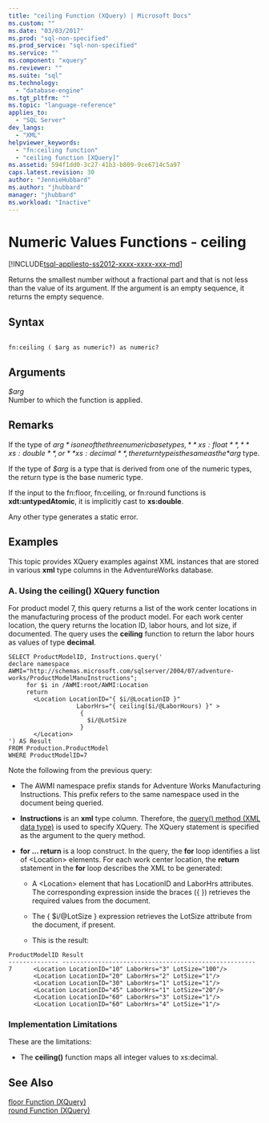 ```yaml
---
title: "ceiling Function (XQuery) | Microsoft Docs"
ms.custom: ""
ms.date: "03/03/2017"
ms.prod: "sql-non-specified"
ms.prod_service: "sql-non-specified"
ms.service: ""
ms.component: "xquery"
ms.reviewer: ""
ms.suite: "sql"
ms.technology: 
  - "database-engine"
ms.tgt_pltfrm: ""
ms.topic: "language-reference"
applies_to: 
  - "SQL Server"
dev_langs: 
  - "XML"
helpviewer_keywords: 
  - "fn:ceiling function"
  - "ceiling function [XQuery]"
ms.assetid: 594f1dd0-3c27-41b3-b809-9ce6714c5a97
caps.latest.revision: 30
author: "JennieHubbard"
ms.author: "jhubbard"
manager: "jhubbard"
ms.workload: "Inactive"
---
```

# Numeric Values Functions - ceiling 
[!INCLUDE[tsql-appliesto-ss2012-xxxx-xxxx-xxx-md](../includes/tsql-appliesto-ss2012-xxxx-xxxx-xxx-md.md)]

  Returns the smallest number without a fractional part and that is not less than the value of its argument. If the argument is an empty sequence, it returns the empty sequence.  
  
## Syntax  
  
```  
  
fn:ceiling ( $arg as numeric?) as numeric?  
```  
  
## Arguments  
 *$arg*  
 Number to which the function is applied.  
  
## Remarks  
 If the type of *$arg* is one of the three numeric base types, **xs:float**, **xs:double**, or **xs:decimal**, the return type is the same as the *$arg* type.  
  
 If the type of *$arg* is a type that is derived from one of the numeric types, the return type is the base numeric type.  
  
 If the input to the fn:floor, fn:ceiling, or fn:round functions is **xdt:untypedAtomic**, it is implicitly cast to **xs:double**.  
  
 Any other type generates a static error.  
  
## Examples  
 This topic provides XQuery examples against XML instances that are stored in various **xml** type columns in the AdventureWorks database.  
  
### A. Using the ceiling() XQuery function  
 For product model 7, this query returns a list of the work center locations in the manufacturing process of the product model. For each work center location, the query returns the location ID, labor hours, and lot size, if documented. The query uses the **ceiling** function to return the labor hours as values of type **decimal**.  
  
```  
SELECT ProductModelID, Instructions.query('  
declare namespace AWMI="http://schemas.microsoft.com/sqlserver/2004/07/adventure-works/ProductModelManuInstructions";   
     for $i in /AWMI:root/AWMI:Location  
     return   
       <Location LocationID="{ $i/@LocationID }"   
                   LaborHrs="{ ceiling($i/@LaborHours) }" >  
                    {   
                      $i/@LotSize  
                    }    
       </Location>  
') AS Result  
FROM Production.ProductModel  
WHERE ProductModelID=7  
```  
  
 Note the following from the previous query:  
  
-   The AWMI namespace prefix stands for Adventure Works Manufacturing Instructions. This prefix refers to the same namespace used in the document being queried.  
  
-   **Instructions** is an **xml** type column. Therefore, the [query() method (XML data type)](../t-sql/xml/query-method-xml-data-type.md) is used to specify XQuery. The XQuery statement is specified as the argument to the query method.  
  
-   **for ... return** is a loop construct. In the query, the **for** loop identifies a list of \<Location> elements. For each work center location, the **return** statement in the **for** loop describes the XML to be generated:  
  
    -   A \<Location> element that has LocationID and LaborHrs attributes. The corresponding expression inside the braces ({ }) retrieves the required values from the document.  
  
    -   The { $i/@LotSize } expression retrieves the LotSize attribute from the document, if present.  
  
    -   This is the result:  
  
```  
ProductModelID Result    
-------------- ------------------------------------------------------  
7      <Location LocationID="10" LaborHrs="3" LotSize="100"/>  
       <Location LocationID="20" LaborHrs="2" LotSize="1"/>     
       <Location LocationID="30" LaborHrs="1" LotSize="1"/>     
       <Location LocationID="45" LaborHrs="1" LotSize="20"/>  
       <Location LocationID="60" LaborHrs="3" LotSize="1"/>     
       <Location LocationID="60" LaborHrs="4" LotSize="1"/>  
```  
  
### Implementation Limitations  
 These are the limitations:  
  
-   The **ceiling()** function maps all integer values to xs:decimal.  
  
## See Also  
 [floor Function &#40;XQuery&#41;](../xquery/numeric-values-functions-floor.md)   
 [round Function &#40;XQuery&#41;](../xquery/numeric-values-functions-round.md)  
  
  
